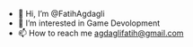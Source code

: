 - 👋 Hi, I’m @FatihAgdagli
- 👀 I’m interested in Game Devolopment
- 📫 How to reach me agdaglifatih@gmail.com

<!---
FatihAgdagli/FatihAgdagli is a ✨ special ✨ repository because its `README.md` (this file) appears on your GitHub profile.
You can click the Preview link to take a look at your changes.
--->
